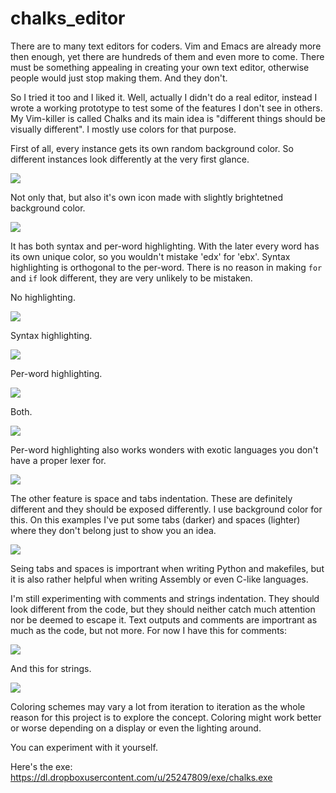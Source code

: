 chalks_editor
=============

There are to many text editors for coders. Vim and Emacs are already more then enough, yet there are hundreds of them and even more to come. There must be something appealing in creating your own text editor, otherwise people would just stop making them. And they don't.

So I tried it too and I liked it. Well, actually I didn't do a real editor, instead I wrote a working prototype to test some of the features I don't see in others. My Vim-killer is called Chalks and its main idea is "different things should be visually different". I mostly use colors for that purpose.

First of all, every instance gets its own random background color. So different instances look differently at the very first glance.

<img src="screenshots/chalks1.png">


Not only that, but also it's own icon made with slightly brightetned background color.

<img src="screenshots/chalks2.png">


It has both syntax and per-word highlighting. With the later every word has its own unique color, so you wouldn't mistake 'edx' for 'ebx'. Syntax highlighting is orthogonal to the per-word. There is no reason in making `for` and `if` look different, they are very unlikely to be mistaken.

No highlighting.

<img src="screenshots/chalks3.png">


Syntax highlighting.

<img src="screenshots/chalks4.png">


Per-word highlighting.

<img src="screenshots/chalks5.png">


Both.

<img src="screenshots/chalks6.png">


Per-word highlighting also works wonders with exotic languages you don't have a proper lexer for. 

<img src="screenshots/chalks7.png">


The other feature is space and tabs indentation. These are definitely different and they should be exposed differently. I use background color for this. On this examples I've put some tabs (darker) and spaces (lighter) where they don't belong just to show you an idea.

<img src="screenshots/chalks8.png">


Seing tabs and spaces is importrant when writing Python and makefiles, but it is also rather helpful when writing Assembly or even C-like languages.

I'm still experimenting with comments and strings indentation. They should look different from the code, but they should neither catch much attention nor be deemed to escape it. Text outputs and comments are importrant as much as the code, but not more. For now I have this for comments:

<img src="screenshots/chalks9.png">


And this for strings.

<img src="screenshots/chalks10.png">


Coloring schemes may vary a lot from iteration to iteration as the whole reason for this project is to explore the concept. Coloring might work better or worse depending on a display or even the lighting around.

You can experiment with it yourself.

Here's the exe: https://dl.dropboxusercontent.com/u/25247809/exe/chalks.exe

